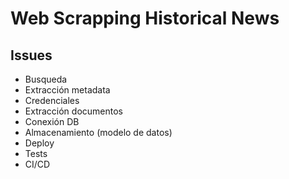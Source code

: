 # Web Scrapping Historical News

## Issues
- Busqueda
- Extracción metadata
- Credenciales
- Extracción documentos
- Conexión DB
- Almacenamiento (modelo de datos)
- Deploy
- Tests
- CI/CD